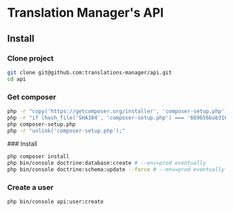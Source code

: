 # Translation Manager's API

## Install

### Clone project
```bash
git clone git@github.com:translations-manager/api.git
cd api
```

### Get composer
```bash
php -r "copy('https://getcomposer.org/installer', 'composer-setup.php');"
php -r "if (hash_file('SHA384', 'composer-setup.php') === '669656bab3166a7aff8a7506b8cb2d1c292f042046c5a994c43155c0be6190fa0355160742ab2e1c88d40d5be660b410') { echo 'Installer verified'; } else { echo 'Installer corrupt'; unlink('composer-setup.php'); } echo PHP_EOL;"
php composer-setup.php
php -r "unlink('composer-setup.php');"
```

### Install
```bash
php composer install
php bin/console doctrine:database:create # --env=prod eventually
php bin/console doctrine:schema:update --force # --env=prod eventually

```

### Create a user

```bash
php bin/console api:user:create
```
